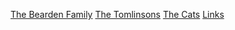 [The Bearden Family](#!index.md)
[The Tomlinsons](#!tomlinsons.md)
[The Cats](#!cats.md)
[Links](#!links.md)

